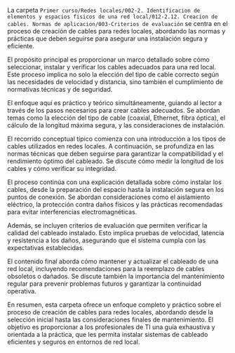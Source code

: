 La carpeta `Primer curso/Redes locales/002-2. Identificacion de elementos y espacios fisicos de una red local/012-2.12. Creacion de cables. Normas de aplicacion/003-Criterios de evaluación` se centra en el proceso de creación de cables para redes locales, abordando las normas y prácticas que deben seguirse para asegurar una instalación segura y eficiente.

El propósito principal es proporcionar un marco detallado sobre cómo seleccionar, instalar y verificar los cables adecuados para una red local. Este proceso implica no solo la elección del tipo de cable correcto según las necesidades de velocidad y distancia, sino también el cumplimiento de normativas técnicas y de seguridad.

El enfoque aquí es práctico y teórico simultáneamente, guiando al lector a través de los pasos necesarios para crear cables adecuados. Se abordan temas como la elección del tipo de cable (coaxial, Ethernet, fibra óptica), el cálculo de la longitud máxima segura, y las consideraciones de instalación.

El recorrido conceptual típico comienza con una introducción a los tipos de cables utilizados en redes locales. A continuación, se profundiza en las normas técnicas que deben seguirse para garantizar la compatibilidad y el rendimiento óptimo del cableado. Se discute cómo medir la longitud de los cables y cómo verificar su integridad.

El proceso continúa con una explicación detallada sobre cómo instalar los cables, desde la preparación del espacio hasta la instalación segura en los puntos de conexión. Se abordan consideraciones como el aislamiento eléctrico, la protección contra daños físicos y las prácticas recomendadas para evitar interferencias electromagnéticas.

Además, se incluyen criterios de evaluación que permiten verificar la calidad del cableado instalado. Esto implica pruebas de velocidad, latencia y resistencia a los daños, asegurando que el sistema cumpla con las expectativas establecidas.

El contenido final aborda cómo mantener y actualizar el cableado de una red local, incluyendo recomendaciones para la reemplazo de cables obsoletos o dañados. Se discute también la importancia del mantenimiento regular para prevenir problemas futuros y garantizar la continuidad operativa.

En resumen, esta carpeta ofrece un enfoque completo y práctico sobre el proceso de creación de cables para redes locales, abordando desde la selección inicial hasta las consideraciones finales de mantenimiento. El objetivo es proporcionar a los profesionales de TI una guía exhaustiva y orientada a la práctica, que les permita instalar sistemas de cableado eficientes y seguros en entornos de red local.
